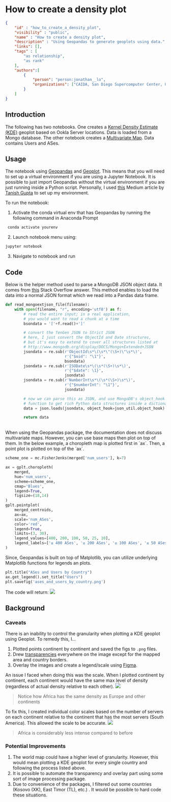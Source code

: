 # How to create a density plot

~~~json
{
    "id" : "how_to_create_a_density_plot",
    "visibility" : "public",
    "name" : "How to create a density plot",
    "description" : "Using Geopandas to generate geoplots using data.",
    "links": [],
    "tags" : [
        "as relationship",
        "as rank"
    ],
    "authors":[
        {
            "person": "person:jonathan__lo",
            "organizations": ["CAIDA, San Diego Supercomputer Center, University of California San Diego"]
        }
    ]   
}
~~~

## Introduction

The following has two notebooks. One creates a [Kernel Density Estimate (KDE)](https://en.wikipedia.org/wiki/Kernel_density_estimation) geoplot based on Ookla Server locations. Data is loaded from a Mongo database. The other notebook creates a [Multivariate Map](https://en.wikipedia.org/wiki/Multivariate_map). Data contains Users and ASes.

## Usage

The notebook using [Geopandas](https://geopandas.org/en/stable/) and [Geoplot](https://residentmario.github.io/geoplot/). This means that you will need to set up a virtual environment if you are using a Jupyter Notebook. It is possible to just import Geopandas without the virtual environment if you are just running inside a Python script. Personally, I used [this](https://medium.com/analytics-vidhya/fastest-way-to-install-geopandas-in-jupyter-notebook-on-windows-8f734e11fa2b) Medium article by [Tanish Gupta](https://tanish-gupta.medium.com/) to set up my environment.

To run the notebook:
1. Activate the conda virtual env that has Geopandas by running the following command in Anaconda Prompt
~~~bash
 conda activate yourenv
~~~
2. Launch notebook menu using:
~~~bash
jupyter notebook
~~~
3. Navigate to notebook and run

## Code

Below is the helper method used to parse a MongoDB JSON object data. It comes from [this](https://stackoverflow.com/a/60850425/16590177)  Stack Overflow answer. This method enables to load the data into a normal JSON format which we read into a Pandas data frame.

~~~Python
def read_mongoextjson_file(filename):
    with open(filename, "r", encoding='utf8') as f:
        # read the entire input; in a real application,
        # you would want to read a chunk at a time
        bsondata = '['+f.read()+']'

        # convert the TenGen JSON to Strict JSON
        # here, I just convert the ObjectId and Date structures,
        # but it's easy to extend to cover all structures listed at
        # http://www.mongodb.org/display/DOCS/Mongo+Extended+JSON
        jsondata = re.sub(r'ObjectId\s*\(\s*\"(\S+)\"\s*\)',
                          r'{"$oid": "\1"}',
                          bsondata)
        jsondata = re.sub(r'ISODate\s*\(\s*(\S+)\s*\)',
                          r'{"$date": \1}',
                          jsondata)
        jsondata = re.sub(r'NumberInt\s*\(\s*(\S+)\s*\)',
                          r'{"$numberInt": "\1"}',
                          jsondata)

        # now we can parse this as JSON, and use MongoDB's object_hook
        # function to get rich Python data structures inside a dictionary
        data = json.loads(jsondata, object_hook=json_util.object_hook)

        return data
~~~

<br>
When using the Geopandas package, the documentation does not discuss multivariate maps. However, you can use base maps then plot on top of them. In the below example, a choropleth map is plotted first in `ax`. Then, a point plot is plotted on top of the `ax`.

~~~Python
scheme_one = mc.FisherJenks(merged['num_users'], k=7)

ax = gplt.choropleth(
    merged,
    hue='num_users',
    scheme=scheme_one,
    cmap='Blues',
    legend=True,
    figsize=(18,14)
)
gplt.pointplot(
    merged_centroids,
    ax=ax,
    scale='num_ASes',
    color='red',
    legend=True,
    limits=(3, 30),
    legend_values=[400, 200, 100, 50, 25, 10],
    legend_labels=['≤ 400 ASes', '≤ 200 ASes', '≤ 100 ASes', '≤ 50 ASes', '≤ 25 ASes', '≤ 10 ASes']
)
~~~

Since, Geopandas is built on top of Matplotlib, you can utilize underlying  Matplotlib functions for legends an plots.

~~~Python
plt.title("ASes and Users by Country")
ax.get_legend().set_title("Users")
plt.savefig('ases_and_users_by_country.png')
~~~

The code will return: ![](https://cdn.discordapp.com/attachments/942218891952783421/951328638517800990/ases_and_users_by_country.png)



## Background


### Caveats

There is an inability to control the granularity when plotting a KDE geoplot using Geoplot. To remedy this, I...
1. Plotted points continent by continent and saved the figs to `.png` files.
2. Drew [transparencies](https://en.wikipedia.org/wiki/Transparency_(graphic)) everywhere on the image except for the mapped area and country borders.
3. Overlay the images and create a legend/scale using [Figma](https://www.figma.com/).

An issue I faced when doing this was the scale. When I plotted continent by continent, each continent would have the same max level of density (regardless of actual density relative to each other).
![](https://cdn.discordapp.com/attachments/579707526610681857/941869510544220160/unknown.png)

> Notice how Africa has the same density as Europe and other continents

To fix this, I created individual color scales based on the number of servers on each continent relative to the continent that has the most servers (South America). This allowed the scale to be accurate.
![](https://cdn.discordapp.com/attachments/579707526610681857/941930535377313852/unknown.png)
> Africa is considerably less intense compared to before

### Potential Improvements
1. The world map could have a higher level of granularity. However, this would mean plotting a KDE geoplot for every single country and following the process listed above.
2. It is possible to automate the transparency and overlay part using some sort of image processing package. 
3. Due to convenience of the packages, I filtered out some countries (Kosovo (XK), East Timor (TL), etc.) . It would be possible to hard code these situations.